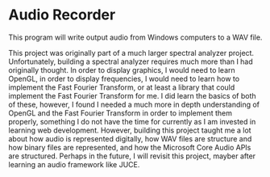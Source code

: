 # Audio Recorder
 This program will write output audio from Windows computers to a WAV file.
 
 This project was originally part of a much larger spectral analyzer project. Unfortunately, building a spectral analyzer requires much more than I had originally thought. In order to display graphics, I would need to learn OpenGL, in order to display frequencies, I would need to learn how to implement the Fast Fourier Transform, or at least a library that could implement the Fast Fourier Transform for me. I did learn the basics of both of these, however, I found I needed a much more in depth understanding of OpenGL and the Fast Fourier Transform in order to implement them properly, something I do not have the time for currently as I am invested in learning web development. However, building this project taught me a lot about how audio is represented digitally, how WAV files are structure and how binary files are represented, and how the Microsoft Core Audio APIs are structured. Perhaps in the future, I will revisit this project, mayber after learning an audio framework like JUCE.
